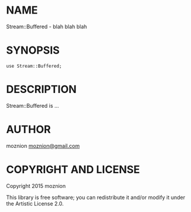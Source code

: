 NAME
====

Stream::Buffered - blah blah blah

SYNOPSIS
========

    use Stream::Buffered;

DESCRIPTION
===========

Stream::Buffered is ...

AUTHOR
======

moznion <moznion@gmail.com>

COPYRIGHT AND LICENSE
=====================

Copyright 2015 moznion

This library is free software; you can redistribute it and/or modify it under the Artistic License 2.0.
